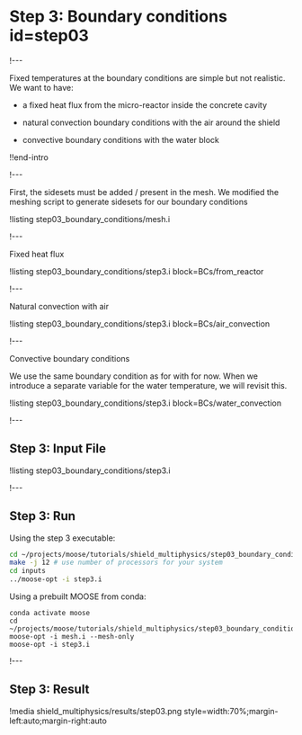 # Step 3: Boundary conditions id=step03

!---

Fixed temperatures at the boundary conditions are simple but not realistic. We want to have:

- a fixed heat flux from the micro-reactor inside the concrete cavity

- natural convection boundary conditions with the air around the shield

- convective boundary conditions with the water block

!!end-intro

<!-- See index.md, the boundary conditions system is presented here -->

!---

First, the sidesets must be added / present in the mesh.
We modified the meshing script to generate sidesets for our boundary conditions

!listing step03_boundary_conditions/mesh.i

!---

Fixed heat flux


!listing step03_boundary_conditions/step3.i block=BCs/from_reactor

!---

Natural convection with air


!listing step03_boundary_conditions/step3.i block=BCs/air_convection

!---

Convective boundary conditions

We use the same boundary condition as for with for now. When we introduce a separate variable for the
water temperature, we will revisit this.

!listing step03_boundary_conditions/step3.i block=BCs/water_convection

!---

## Step 3: Input File

!listing step03_boundary_conditions/step3.i

!---

## Step 3: Run

Using the step 3 executable:

```bash
cd ~/projects/moose/tutorials/shield_multiphysics/step03_boundary_conditions
make -j 12 # use number of processors for your system
cd inputs
../moose-opt -i step3.i
```

Using a prebuilt MOOSE from conda:

```
conda activate moose
cd ~/projects/moose/tutorials/shield_multiphysics/step03_boundary_conditions/inputs
moose-opt -i mesh.i --mesh-only
moose-opt -i step3.i
```

!---

## Step 3: Result

!media shield_multiphysics/results/step03.png style=width:70%;margin-left:auto;margin-right:auto
